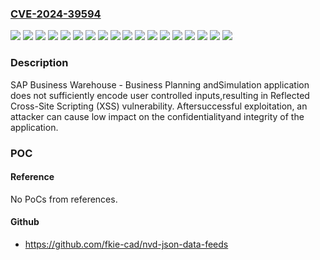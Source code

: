 ### [CVE-2024-39594](https://cve.mitre.org/cgi-bin/cvename.cgi?name=CVE-2024-39594)
![](https://img.shields.io/static/v1?label=Product&message=SAP%20Business%20Warehouse%20-%20Business%20Planning%20and%20Simulation&color=blue)
![](https://img.shields.io/static/v1?label=Version&message=SAP_BW%20700%20&color=brightgreen)
![](https://img.shields.io/static/v1?label=Version&message=SAP_BW%20701%20&color=brightgreen)
![](https://img.shields.io/static/v1?label=Version&message=SAP_BW%20702%20&color=brightgreen)
![](https://img.shields.io/static/v1?label=Version&message=SAP_BW%20730%20&color=brightgreen)
![](https://img.shields.io/static/v1?label=Version&message=SAP_BW%20731%20&color=brightgreen)
![](https://img.shields.io/static/v1?label=Version&message=SAP_BW%20740%20&color=brightgreen)
![](https://img.shields.io/static/v1?label=Version&message=SAP_BW%20750%20&color=brightgreen)
![](https://img.shields.io/static/v1?label=Version&message=SAP_BW%20751%20&color=brightgreen)
![](https://img.shields.io/static/v1?label=Version&message=SAP_BW%20752%20&color=brightgreen)
![](https://img.shields.io/static/v1?label=Version&message=SAP_BW%20753%20&color=brightgreen)
![](https://img.shields.io/static/v1?label=Version&message=SAP_BW%20754%20&color=brightgreen)
![](https://img.shields.io/static/v1?label=Version&message=SAP_BW%20755%20&color=brightgreen)
![](https://img.shields.io/static/v1?label=Version&message=SAP_BW%20756%20&color=brightgreen)
![](https://img.shields.io/static/v1?label=Version&message=SAP_BW%20757%20&color=brightgreen)
![](https://img.shields.io/static/v1?label=Version&message=SAP_BW%20758%20&color=brightgreen)
![](https://img.shields.io/static/v1?label=Version&message=SAP_BW_VIRTUAL_COMP%20701%20&color=brightgreen)
![](https://img.shields.io/static/v1?label=Vulnerability&message=CWE-79%3A%20Improper%20Neutralization%20of%20Input%20During%20Web%20Page%20Generation&color=brightgreen)

### Description

SAP Business Warehouse - Business Planning andSimulation application does not sufficiently encode user controlled inputs,resulting in Reflected Cross-Site Scripting (XSS) vulnerability. Aftersuccessful exploitation, an attacker can cause low impact on the confidentialityand integrity of the application.

### POC

#### Reference
No PoCs from references.

#### Github
- https://github.com/fkie-cad/nvd-json-data-feeds

